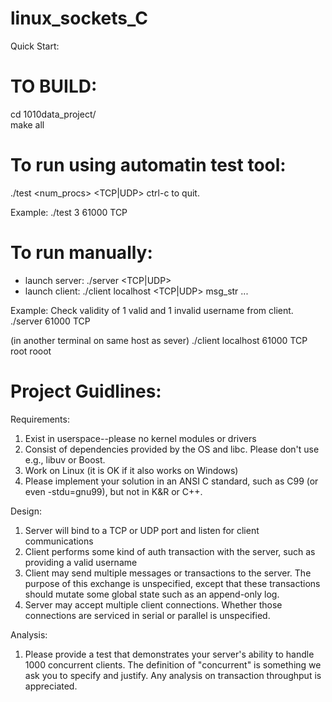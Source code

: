 # linux_sockets_C

Quick Start:

TO BUILD:
========
cd 1010data_project/  
make all

To run using automatin test tool:
===================================
./test <num_procs> <port> <TCP|UDP>
ctrl-c to quit.

Example: ./test 3 61000 TCP

To run manually:
==================
- launch server:
  ./server <port> <TCP|UDP>
- launch client:
  ./client localhost <port> <TCP|UDP> msg_str ...

Example: Check validity of 1 valid and 1 invalid username from client.
   ./server 61000 TCP

   (in another terminal on same host as sever)
   ./client localhost 61000 TCP root rooot


Project Guidlines:
====================
Requirements:
1) Exist in userspace--please no kernel modules or drivers
2) Consist of dependencies provided by the OS and libc.  Please don't use e.g., libuv or Boost.
3) Work on Linux (it is OK if it also works on Windows)
4) Please implement your solution in an ANSI C standard, such as C99 (or even -stdu=gnu99), but not in K&R or C++.

Design:
1) Server will bind to a TCP or UDP port and listen for client communications
2) Client performs some kind of auth transaction with the server, such as providing a valid username
3) Client may send multiple messages or transactions to the server.  The purpose of this exchange is unspecified, except that these transactions should mutate some global state such as an append-only log.
4) Server may accept multiple client connections.  Whether those connections are serviced in serial or parallel is unspecified.

Analysis:

1) Please provide a test that demonstrates your server's ability to handle 1000 concurrent clients.  The definition of "concurrent" is something we ask you to specify and justify.  Any analysis on transaction throughput is appreciated.



